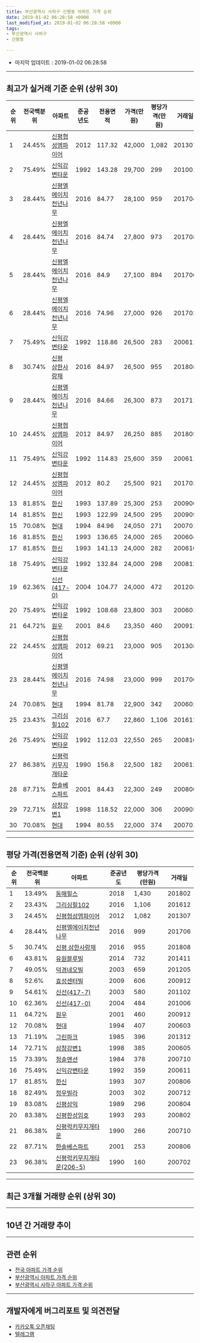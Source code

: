 ```yaml
---
title: 부산광역시 사하구 신평동 아파트 가격 순위
date: 2019-01-02 06:28:58 +0900
last_modified_at: 2019-01-02 06:28:58 +0900
tags:
- 부산광역시 사하구
- 신평동

---
```


* 마지막 업데이트 : 2019-01-02 06:28:58

---

## 최고가 실거래 기준 순위 (상위 30)


|순위|전국백분위|아파트|준공년도|전용면적|가격(만원)|평당가격(만원)|거래일|
|---|---|---|---|---|---|---|---|
|1|24.45%|[신평협성엠파이어](https://search.naver.com/search.naver?query=%EB%B6%80%EC%82%B0%EA%B4%91%EC%97%AD%EC%8B%9C+%EC%82%AC%ED%95%98%EA%B5%AC+%EC%8B%A0%ED%8F%89%EB%8F%99+%EC%8B%A0%ED%8F%89%ED%98%91%EC%84%B1%EC%97%A0%ED%8C%8C%EC%9D%B4%EC%96%B4)|2012|117.32|42,000|1,082|201307|
|2|75.49%|[신익강변타운](https://search.naver.com/search.naver?query=%EB%B6%80%EC%82%B0%EA%B4%91%EC%97%AD%EC%8B%9C+%EC%82%AC%ED%95%98%EA%B5%AC+%EC%8B%A0%ED%8F%89%EB%8F%99+%EC%8B%A0%EC%9D%B5%EA%B0%95%EB%B3%80%ED%83%80%EC%9A%B4)|1992|143.28|29,700|299|201001|
|3|28.44%|[신평엘에이치천년나무](https://search.naver.com/search.naver?query=%EB%B6%80%EC%82%B0%EA%B4%91%EC%97%AD%EC%8B%9C+%EC%82%AC%ED%95%98%EA%B5%AC+%EC%8B%A0%ED%8F%89%EB%8F%99+%EC%8B%A0%ED%8F%89%EC%97%98%EC%97%90%EC%9D%B4%EC%B9%98%EC%B2%9C%EB%85%84%EB%82%98%EB%AC%B4)|2016|84.77|28,100|959|201704|
|4|28.44%|[신평엘에이치천년나무](https://search.naver.com/search.naver?query=%EB%B6%80%EC%82%B0%EA%B4%91%EC%97%AD%EC%8B%9C+%EC%82%AC%ED%95%98%EA%B5%AC+%EC%8B%A0%ED%8F%89%EB%8F%99+%EC%8B%A0%ED%8F%89%EC%97%98%EC%97%90%EC%9D%B4%EC%B9%98%EC%B2%9C%EB%85%84%EB%82%98%EB%AC%B4)|2016|84.74|27,800|973|201708|
|5|28.44%|[신평엘에이치천년나무](https://search.naver.com/search.naver?query=%EB%B6%80%EC%82%B0%EA%B4%91%EC%97%AD%EC%8B%9C+%EC%82%AC%ED%95%98%EA%B5%AC+%EC%8B%A0%ED%8F%89%EB%8F%99+%EC%8B%A0%ED%8F%89%EC%97%98%EC%97%90%EC%9D%B4%EC%B9%98%EC%B2%9C%EB%85%84%EB%82%98%EB%AC%B4)|2016|84.9|27,100|894|201706|
|6|28.44%|[신평엘에이치천년나무](https://search.naver.com/search.naver?query=%EB%B6%80%EC%82%B0%EA%B4%91%EC%97%AD%EC%8B%9C+%EC%82%AC%ED%95%98%EA%B5%AC+%EC%8B%A0%ED%8F%89%EB%8F%99+%EC%8B%A0%ED%8F%89%EC%97%98%EC%97%90%EC%9D%B4%EC%B9%98%EC%B2%9C%EB%85%84%EB%82%98%EB%AC%B4)|2016|74.96|27,000|926|201702|
|7|75.49%|[신익강변타운](https://search.naver.com/search.naver?query=%EB%B6%80%EC%82%B0%EA%B4%91%EC%97%AD%EC%8B%9C+%EC%82%AC%ED%95%98%EA%B5%AC+%EC%8B%A0%ED%8F%89%EB%8F%99+%EC%8B%A0%EC%9D%B5%EA%B0%95%EB%B3%80%ED%83%80%EC%9A%B4)|1992|118.86|26,500|283|200611|
|8|30.74%|[신평 삼한사랑채](https://search.naver.com/search.naver?query=%EB%B6%80%EC%82%B0%EA%B4%91%EC%97%AD%EC%8B%9C+%EC%82%AC%ED%95%98%EA%B5%AC+%EC%8B%A0%ED%8F%89%EB%8F%99+%EC%8B%A0%ED%8F%89+%EC%82%BC%ED%95%9C%EC%82%AC%EB%9E%91%EC%B1%84)|2016|84.97|26,500|955|201808|
|9|28.44%|[신평엘에이치천년나무](https://search.naver.com/search.naver?query=%EB%B6%80%EC%82%B0%EA%B4%91%EC%97%AD%EC%8B%9C+%EC%82%AC%ED%95%98%EA%B5%AC+%EC%8B%A0%ED%8F%89%EB%8F%99+%EC%8B%A0%ED%8F%89%EC%97%98%EC%97%90%EC%9D%B4%EC%B9%98%EC%B2%9C%EB%85%84%EB%82%98%EB%AC%B4)|2016|84.66|26,300|873|201711|
|10|24.45%|[신평협성엠파이어](https://search.naver.com/search.naver?query=%EB%B6%80%EC%82%B0%EA%B4%91%EC%97%AD%EC%8B%9C+%EC%82%AC%ED%95%98%EA%B5%AC+%EC%8B%A0%ED%8F%89%EB%8F%99+%EC%8B%A0%ED%8F%89%ED%98%91%EC%84%B1%EC%97%A0%ED%8C%8C%EC%9D%B4%EC%96%B4)|2012|84.97|26,250|885|201805|
|11|75.49%|[신익강변타운](https://search.naver.com/search.naver?query=%EB%B6%80%EC%82%B0%EA%B4%91%EC%97%AD%EC%8B%9C+%EC%82%AC%ED%95%98%EA%B5%AC+%EC%8B%A0%ED%8F%89%EB%8F%99+%EC%8B%A0%EC%9D%B5%EA%B0%95%EB%B3%80%ED%83%80%EC%9A%B4)|1992|114.83|25,600|359|200611|
|12|24.45%|[신평협성엠파이어](https://search.naver.com/search.naver?query=%EB%B6%80%EC%82%B0%EA%B4%91%EC%97%AD%EC%8B%9C+%EC%82%AC%ED%95%98%EA%B5%AC+%EC%8B%A0%ED%8F%89%EB%8F%99+%EC%8B%A0%ED%8F%89%ED%98%91%EC%84%B1%EC%97%A0%ED%8C%8C%EC%9D%B4%EC%96%B4)|2012|80.2|25,500|921|201703|
|13|81.85%|[한신](https://search.naver.com/search.naver?query=%EB%B6%80%EC%82%B0%EA%B4%91%EC%97%AD%EC%8B%9C+%EC%82%AC%ED%95%98%EA%B5%AC+%EC%8B%A0%ED%8F%89%EB%8F%99+%ED%95%9C%EC%8B%A0)|1993|137.89|25,300|253|200906|
|14|81.85%|[한신](https://search.naver.com/search.naver?query=%EB%B6%80%EC%82%B0%EA%B4%91%EC%97%AD%EC%8B%9C+%EC%82%AC%ED%95%98%EA%B5%AC+%EC%8B%A0%ED%8F%89%EB%8F%99+%ED%95%9C%EC%8B%A0)|1993|122.99|24,500|295|200909|
|15|70.08%|[현대](https://search.naver.com/search.naver?query=%EB%B6%80%EC%82%B0%EA%B4%91%EC%97%AD%EC%8B%9C+%EC%82%AC%ED%95%98%EA%B5%AC+%EC%8B%A0%ED%8F%89%EB%8F%99+%ED%98%84%EB%8C%80)|1994|84.96|24,050|271|200701|
|16|81.85%|[한신](https://search.naver.com/search.naver?query=%EB%B6%80%EC%82%B0%EA%B4%91%EC%97%AD%EC%8B%9C+%EC%82%AC%ED%95%98%EA%B5%AC+%EC%8B%A0%ED%8F%89%EB%8F%99+%ED%95%9C%EC%8B%A0)|1993|136.65|24,000|265|200604|
|17|81.85%|[한신](https://search.naver.com/search.naver?query=%EB%B6%80%EC%82%B0%EA%B4%91%EC%97%AD%EC%8B%9C+%EC%82%AC%ED%95%98%EA%B5%AC+%EC%8B%A0%ED%8F%89%EB%8F%99+%ED%95%9C%EC%8B%A0)|1993|141.13|24,000|282|200610|
|18|75.49%|[신익강변타운](https://search.naver.com/search.naver?query=%EB%B6%80%EC%82%B0%EA%B4%91%EC%97%AD%EC%8B%9C+%EC%82%AC%ED%95%98%EA%B5%AC+%EC%8B%A0%ED%8F%89%EB%8F%99+%EC%8B%A0%EC%9D%B5%EA%B0%95%EB%B3%80%ED%83%80%EC%9A%B4)|1992|132.84|24,000|298|200812|
|19|62.36%|[신선(417-0)](https://search.naver.com/search.naver?query=%EB%B6%80%EC%82%B0%EA%B4%91%EC%97%AD%EC%8B%9C+%EC%82%AC%ED%95%98%EA%B5%AC+%EC%8B%A0%ED%8F%89%EB%8F%99+%EC%8B%A0%EC%84%A0%28417-0%29)|2004|104.77|24,000|472|201208|
|20|75.49%|[신익강변타운](https://search.naver.com/search.naver?query=%EB%B6%80%EC%82%B0%EA%B4%91%EC%97%AD%EC%8B%9C+%EC%82%AC%ED%95%98%EA%B5%AC+%EC%8B%A0%ED%8F%89%EB%8F%99+%EC%8B%A0%EC%9D%B5%EA%B0%95%EB%B3%80%ED%83%80%EC%9A%B4)|1992|108.68|23,800|303|200601|
|21|64.72%|[원우](https://search.naver.com/search.naver?query=%EB%B6%80%EC%82%B0%EA%B4%91%EC%97%AD%EC%8B%9C+%EC%82%AC%ED%95%98%EA%B5%AC+%EC%8B%A0%ED%8F%89%EB%8F%99+%EC%9B%90%EC%9A%B0)|2001|84.6|23,350|460|200912|
|22|24.45%|[신평협성엠파이어](https://search.naver.com/search.naver?query=%EB%B6%80%EC%82%B0%EA%B4%91%EC%97%AD%EC%8B%9C+%EC%82%AC%ED%95%98%EA%B5%AC+%EC%8B%A0%ED%8F%89%EB%8F%99+%EC%8B%A0%ED%8F%89%ED%98%91%EC%84%B1%EC%97%A0%ED%8C%8C%EC%9D%B4%EC%96%B4)|2012|69.21|23,000|905|201308|
|23|28.44%|[신평엘에이치천년나무](https://search.naver.com/search.naver?query=%EB%B6%80%EC%82%B0%EA%B4%91%EC%97%AD%EC%8B%9C+%EC%82%AC%ED%95%98%EA%B5%AC+%EC%8B%A0%ED%8F%89%EB%8F%99+%EC%8B%A0%ED%8F%89%EC%97%98%EC%97%90%EC%9D%B4%EC%B9%98%EC%B2%9C%EB%85%84%EB%82%98%EB%AC%B4)|2016|74.98|23,000|999|201706|
|24|70.08%|[현대](https://search.naver.com/search.naver?query=%EB%B6%80%EC%82%B0%EA%B4%91%EC%97%AD%EC%8B%9C+%EC%82%AC%ED%95%98%EA%B5%AC+%EC%8B%A0%ED%8F%89%EB%8F%99+%ED%98%84%EB%8C%80)|1994|81.78|22,900|342|200602|
|25|23.43%|[그리심힐102](https://search.naver.com/search.naver?query=%EB%B6%80%EC%82%B0%EA%B4%91%EC%97%AD%EC%8B%9C+%EC%82%AC%ED%95%98%EA%B5%AC+%EC%8B%A0%ED%8F%89%EB%8F%99+%EA%B7%B8%EB%A6%AC%EC%8B%AC%ED%9E%90102)|2016|67.7|22,860|1,106|201612|
|26|75.49%|[신익강변타운](https://search.naver.com/search.naver?query=%EB%B6%80%EC%82%B0%EA%B4%91%EC%97%AD%EC%8B%9C+%EC%82%AC%ED%95%98%EA%B5%AC+%EC%8B%A0%ED%8F%89%EB%8F%99+%EC%8B%A0%EC%9D%B5%EA%B0%95%EB%B3%80%ED%83%80%EC%9A%B4)|1992|112.03|22,550|265|200810|
|27|86.38%|[신평럭키무지개타운](https://search.naver.com/search.naver?query=%EB%B6%80%EC%82%B0%EA%B4%91%EC%97%AD%EC%8B%9C+%EC%82%AC%ED%95%98%EA%B5%AC+%EC%8B%A0%ED%8F%89%EB%8F%99+%EC%8B%A0%ED%8F%89%EB%9F%AD%ED%82%A4%EB%AC%B4%EC%A7%80%EA%B0%9C%ED%83%80%EC%9A%B4)|1990|156.8|22,500|182|200612|
|28|87.71%|[한솔베스파트](https://search.naver.com/search.naver?query=%EB%B6%80%EC%82%B0%EA%B4%91%EC%97%AD%EC%8B%9C+%EC%82%AC%ED%95%98%EA%B5%AC+%EC%8B%A0%ED%8F%89%EB%8F%99+%ED%95%9C%EC%86%94%EB%B2%A0%EC%8A%A4%ED%8C%8C%ED%8A%B8)|2001|84.43|22,300|249|200806|
|29|72.71%|[삼창강변1](https://search.naver.com/search.naver?query=%EB%B6%80%EC%82%B0%EA%B4%91%EC%97%AD%EC%8B%9C+%EC%82%AC%ED%95%98%EA%B5%AC+%EC%8B%A0%ED%8F%89%EB%8F%99+%EC%82%BC%EC%B0%BD%EA%B0%95%EB%B3%801)|1998|118.52|22,000|306|200905|
|30|70.08%|[현대](https://search.naver.com/search.naver?query=%EB%B6%80%EC%82%B0%EA%B4%91%EC%97%AD%EC%8B%9C+%EC%82%AC%ED%95%98%EA%B5%AC+%EC%8B%A0%ED%8F%89%EB%8F%99+%ED%98%84%EB%8C%80)|1994|80.55|22,000|374|200701|


---

## 평당 가격(전용면적 기준) 순위 (상위 30)


|순위|전국백분위|아파트|준공년도|평당가격(만원)|거래일|
|---|---|---|---|---|---|
|1|13.49%|[동매힐스](https://search.naver.com/search.naver?query=%EB%B6%80%EC%82%B0%EA%B4%91%EC%97%AD%EC%8B%9C+%EC%82%AC%ED%95%98%EA%B5%AC+%EC%8B%A0%ED%8F%89%EB%8F%99+%EB%8F%99%EB%A7%A4%ED%9E%90%EC%8A%A4)|2018|1,430|201802|
|2|23.43%|[그리심힐102](https://search.naver.com/search.naver?query=%EB%B6%80%EC%82%B0%EA%B4%91%EC%97%AD%EC%8B%9C+%EC%82%AC%ED%95%98%EA%B5%AC+%EC%8B%A0%ED%8F%89%EB%8F%99+%EA%B7%B8%EB%A6%AC%EC%8B%AC%ED%9E%90102)|2016|1,106|201612|
|3|24.45%|[신평협성엠파이어](https://search.naver.com/search.naver?query=%EB%B6%80%EC%82%B0%EA%B4%91%EC%97%AD%EC%8B%9C+%EC%82%AC%ED%95%98%EA%B5%AC+%EC%8B%A0%ED%8F%89%EB%8F%99+%EC%8B%A0%ED%8F%89%ED%98%91%EC%84%B1%EC%97%A0%ED%8C%8C%EC%9D%B4%EC%96%B4)|2012|1,082|201307|
|4|28.44%|[신평엘에이치천년나무](https://search.naver.com/search.naver?query=%EB%B6%80%EC%82%B0%EA%B4%91%EC%97%AD%EC%8B%9C+%EC%82%AC%ED%95%98%EA%B5%AC+%EC%8B%A0%ED%8F%89%EB%8F%99+%EC%8B%A0%ED%8F%89%EC%97%98%EC%97%90%EC%9D%B4%EC%B9%98%EC%B2%9C%EB%85%84%EB%82%98%EB%AC%B4)|2016|999|201706|
|5|30.74%|[신평 삼한사랑채](https://search.naver.com/search.naver?query=%EB%B6%80%EC%82%B0%EA%B4%91%EC%97%AD%EC%8B%9C+%EC%82%AC%ED%95%98%EA%B5%AC+%EC%8B%A0%ED%8F%89%EB%8F%99+%EC%8B%A0%ED%8F%89+%EC%82%BC%ED%95%9C%EC%82%AC%EB%9E%91%EC%B1%84)|2016|955|201808|
|6|43.81%|[유원블루빌](https://search.naver.com/search.naver?query=%EB%B6%80%EC%82%B0%EA%B4%91%EC%97%AD%EC%8B%9C+%EC%82%AC%ED%95%98%EA%B5%AC+%EC%8B%A0%ED%8F%89%EB%8F%99+%EC%9C%A0%EC%9B%90%EB%B8%94%EB%A3%A8%EB%B9%8C)|2014|732|201411|
|7|49.05%|[덕경네오빌](https://search.naver.com/search.naver?query=%EB%B6%80%EC%82%B0%EA%B4%91%EC%97%AD%EC%8B%9C+%EC%82%AC%ED%95%98%EA%B5%AC+%EC%8B%A0%ED%8F%89%EB%8F%99+%EB%8D%95%EA%B2%BD%EB%84%A4%EC%98%A4%EB%B9%8C)|2003|659|201205|
|8|52.6%|[효성센터빌](https://search.naver.com/search.naver?query=%EB%B6%80%EC%82%B0%EA%B4%91%EC%97%AD%EC%8B%9C+%EC%82%AC%ED%95%98%EA%B5%AC+%EC%8B%A0%ED%8F%89%EB%8F%99+%ED%9A%A8%EC%84%B1%EC%84%BC%ED%84%B0%EB%B9%8C)|2009|606|200912|
|9|54.61%|[신선(417-7)](https://search.naver.com/search.naver?query=%EB%B6%80%EC%82%B0%EA%B4%91%EC%97%AD%EC%8B%9C+%EC%82%AC%ED%95%98%EA%B5%AC+%EC%8B%A0%ED%8F%89%EB%8F%99+%EC%8B%A0%EC%84%A0%28417-7%29)|2003|580|201102|
|10|62.36%|[신선(417-0)](https://search.naver.com/search.naver?query=%EB%B6%80%EC%82%B0%EA%B4%91%EC%97%AD%EC%8B%9C+%EC%82%AC%ED%95%98%EA%B5%AC+%EC%8B%A0%ED%8F%89%EB%8F%99+%EC%8B%A0%EC%84%A0%28417-0%29)|2004|484|201006|
|11|64.72%|[원우](https://search.naver.com/search.naver?query=%EB%B6%80%EC%82%B0%EA%B4%91%EC%97%AD%EC%8B%9C+%EC%82%AC%ED%95%98%EA%B5%AC+%EC%8B%A0%ED%8F%89%EB%8F%99+%EC%9B%90%EC%9A%B0)|2001|460|200912|
|12|70.08%|[현대](https://search.naver.com/search.naver?query=%EB%B6%80%EC%82%B0%EA%B4%91%EC%97%AD%EC%8B%9C+%EC%82%AC%ED%95%98%EA%B5%AC+%EC%8B%A0%ED%8F%89%EB%8F%99+%ED%98%84%EB%8C%80)|1994|407|200603|
|13|71.19%|[그린파크](https://search.naver.com/search.naver?query=%EB%B6%80%EC%82%B0%EA%B4%91%EC%97%AD%EC%8B%9C+%EC%82%AC%ED%95%98%EA%B5%AC+%EC%8B%A0%ED%8F%89%EB%8F%99+%EA%B7%B8%EB%A6%B0%ED%8C%8C%ED%81%AC)|1985|396|201312|
|14|72.71%|[삼창강변1](https://search.naver.com/search.naver?query=%EB%B6%80%EC%82%B0%EA%B4%91%EC%97%AD%EC%8B%9C+%EC%82%AC%ED%95%98%EA%B5%AC+%EC%8B%A0%ED%8F%89%EB%8F%99+%EC%82%BC%EC%B0%BD%EA%B0%95%EB%B3%801)|1998|385|200605|
|15|73.39%|[청솔맨션](https://search.naver.com/search.naver?query=%EB%B6%80%EC%82%B0%EA%B4%91%EC%97%AD%EC%8B%9C+%EC%82%AC%ED%95%98%EA%B5%AC+%EC%8B%A0%ED%8F%89%EB%8F%99+%EC%B2%AD%EC%86%94%EB%A7%A8%EC%85%98)|1984|378|200710|
|16|75.49%|[신익강변타운](https://search.naver.com/search.naver?query=%EB%B6%80%EC%82%B0%EA%B4%91%EC%97%AD%EC%8B%9C+%EC%82%AC%ED%95%98%EA%B5%AC+%EC%8B%A0%ED%8F%89%EB%8F%99+%EC%8B%A0%EC%9D%B5%EA%B0%95%EB%B3%80%ED%83%80%EC%9A%B4)|1992|359|200611|
|17|81.85%|[한신](https://search.naver.com/search.naver?query=%EB%B6%80%EC%82%B0%EA%B4%91%EC%97%AD%EC%8B%9C+%EC%82%AC%ED%95%98%EA%B5%AC+%EC%8B%A0%ED%8F%89%EB%8F%99+%ED%95%9C%EC%8B%A0)|1993|307|200806|
|18|82.49%|[정우빌라](https://search.naver.com/search.naver?query=%EB%B6%80%EC%82%B0%EA%B4%91%EC%97%AD%EC%8B%9C+%EC%82%AC%ED%95%98%EA%B5%AC+%EC%8B%A0%ED%8F%89%EB%8F%99+%EC%A0%95%EC%9A%B0%EB%B9%8C%EB%9D%BC)|2003|302|200712|
|19|83.08%|[신평삼익](https://search.naver.com/search.naver?query=%EB%B6%80%EC%82%B0%EA%B4%91%EC%97%AD%EC%8B%9C+%EC%82%AC%ED%95%98%EA%B5%AC+%EC%8B%A0%ED%8F%89%EB%8F%99+%EC%8B%A0%ED%8F%89%EC%82%BC%EC%9D%B5)|1989|296|200804|
|20|83.38%|[신평한성임호](https://search.naver.com/search.naver?query=%EB%B6%80%EC%82%B0%EA%B4%91%EC%97%AD%EC%8B%9C+%EC%82%AC%ED%95%98%EA%B5%AC+%EC%8B%A0%ED%8F%89%EB%8F%99+%EC%8B%A0%ED%8F%89%ED%95%9C%EC%84%B1%EC%9E%84%ED%98%B8)|1993|293|200802|
|21|86.38%|[신평럭키무지개타운](https://search.naver.com/search.naver?query=%EB%B6%80%EC%82%B0%EA%B4%91%EC%97%AD%EC%8B%9C+%EC%82%AC%ED%95%98%EA%B5%AC+%EC%8B%A0%ED%8F%89%EB%8F%99+%EC%8B%A0%ED%8F%89%EB%9F%AD%ED%82%A4%EB%AC%B4%EC%A7%80%EA%B0%9C%ED%83%80%EC%9A%B4)|1990|266|200710|
|22|87.71%|[한솔베스파트](https://search.naver.com/search.naver?query=%EB%B6%80%EC%82%B0%EA%B4%91%EC%97%AD%EC%8B%9C+%EC%82%AC%ED%95%98%EA%B5%AC+%EC%8B%A0%ED%8F%89%EB%8F%99+%ED%95%9C%EC%86%94%EB%B2%A0%EC%8A%A4%ED%8C%8C%ED%8A%B8)|2001|253|200806|
|23|96.38%|[신평럭키무지개타운(206-5)](https://search.naver.com/search.naver?query=%EB%B6%80%EC%82%B0%EA%B4%91%EC%97%AD%EC%8B%9C+%EC%82%AC%ED%95%98%EA%B5%AC+%EC%8B%A0%ED%8F%89%EB%8F%99+%EC%8B%A0%ED%8F%89%EB%9F%AD%ED%82%A4%EB%AC%B4%EC%A7%80%EA%B0%9C%ED%83%80%EC%9A%B4%28206-5%29)|1990|160|200702|


---

## 최근 3개월 거래량 순위 (상위 30)


<div style="width:100%;">
    <canvas id="deal_count_ranking" height="250"></canvas>
</div>


<script>
new Chart(document.getElementById("deal_count_ranking"), {
    type: 'horizontalBar',
    data: {
        labels: ['현대', '신평럭키무지개타운(206-5)', '효성센터빌', '신평엘에이치천년나무', '삼창강변1', '한신', '신익강변타운', '신평협성엠파이어', '동매힐스'],
        datasets: [{
            label: '실거래 수',
            data: [2, 2, 2, 2, 1, 1, 1, 1, 1],
            borderColor: "rgba(255, 0, 128, 1)",
            backgroundColor: "rgba(255, 0, 128, 0.5)",
            fill: false,
        }]
    },
    options: {
        responsive: true,
        title: {
            display: true,
            text: '최근 3개월 거래량 순위'
        },
        tooltips: {
            mode: 'index',
            intersect: false,
            callbacks: {
                title: function(tooltipItems, data) {
                    return "실거래 수:";
                },
                label: function(tooltipItem, data) {
                    return data.labels[tooltipItem.index] + ": " + tooltipItem.xLabel;
                }
            }
        },
        hover: {
            mode: 'nearest',
            intersect: true
        },
        scales: {
            xAxes: [{
                display: true,
                scaleLabel: {
                    display: true,
                    labelString: '실거래 수'
                },
                ticks: {
                    suggestedMin: 0,
                }
            }],
            yAxes: [{
                display: true,
                ticks: {
                    autoSkip: false,
                    callback: function(value, index, values) {
                        if (value.length > 15)
                            return value.substr(0, 13) + "...";
                        else
                            return value;
                    }
                },
                scaleLabel: {
                    display: false,
                }
            }]
        }
    }
});

</script>


---

## 10년 간 거래량 추이


<div style="width:100%;">
    <canvas id="deal_progress" height="250"></canvas>
</div>

<script>
new Chart(document.getElementById("deal_progress"), {
    type: 'line',
    data: {
        labels: ['200901','200902','200903','200904','200905','200906','200907','200908','200909','200910','200911','200912','201001','201002','201003','201004','201005','201006','201007','201008','201009','201010','201011','201012','201101','201102','201103','201104','201105','201106','201107','201108','201109','201110','201111','201112','201201','201202','201203','201204','201205','201206','201207','201208','201209','201210','201211','201212','201301','201302','201303','201304','201305','201306','201307','201308','201309','201310','201311','201312','201401','201402','201403','201404','201405','201406','201407','201408','201409','201410','201411','201412','201501','201502','201503','201504','201505','201506','201507','201508','201509','201510','201511','201512','201601','201602','201603','201604','201605','201606','201607','201608','201609','201610','201611','201612','201701','201702','201703','201704','201705','201706','201707','201708','201709','201710','201711','201712','201801','201802','201803','201804','201805','201806','201807','201808','201809','201810','201811','201812','201901'],
        datasets: [{
            label: '실거래 수',
            pointRadius: 1,
            data: [29, 34, 47, 36, 38, 33, 41, 37, 39, 47, 32, 75, 53, 37, 55, 42, 51, 39, 29, 25, 43, 57, 46, 45, 20, 40, 42, 36, 30, 24, 17, 26, 25, 28, 24, 22, 14, 14, 29, 19, 24, 17, 15, 12, 20, 22, 26, 24, 14, 21, 54, 30, 31, 28, 12, 22, 24, 49, 33, 26, 23, 48, 43, 27, 27, 33, 37, 31, 37, 37, 43, 23, 27, 25, 56, 40, 37, 25, 40, 43, 32, 43, 30, 23, 24, 25, 32, 37, 25, 24, 31, 31, 29, 50, 45, 40, 24, 30, 26, 25, 17, 35, 25, 28, 20, 20, 27, 12, 25, 30, 31, 29, 24, 24, 16, 9, 15, 16, 6, 7, 0],
            borderColor: "rgba(255, 201, 14, 1)",
            backgroundColor: "rgba(255, 201, 14, 0.5)",
            fill: true,
        }]
    },
    options: {
        responsive: true,
        title: {
            display: true,
            text: '10년간 거래량 추이'
        },
        tooltips: {
            mode: 'index',
            intersect: false,
        },
        hover: {
            mode: 'nearest',
            intersect: true
        },
        scales: {
            xAxes: [{
                display: true,
                scaleLabel: {
                    display: true,
                    labelString: '년/월'
                }
            }],
            yAxes: [{
                display: true,
                ticks: {
                    suggestedMin: 0,
                },
                scaleLabel: {
                    display: true,
                    labelString: '실거래 수'
                }
            }]
        }
    }
});

</script>


---

## 관련 순위

- [전국 아파트 가격 순위](https://inasie.github.io/apt-ranking/전국)
- [부산광역시 아파트 가격 순위](https://inasie.github.io/apt-ranking/부산광역시)
- [부산광역시 사하구 아파트 가격 순위](https://inasie.github.io/apt-ranking/부산광역시-사하구)


---

## 개발자에게 버그리포트 및 의견전달

- [카카오톡 오픈채팅](https://open.kakao.com/o/gLJUAP4)
- [텔레그램](https://t.me/inasie)

